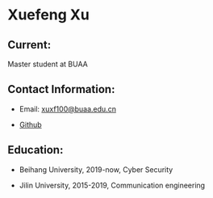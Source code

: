 # Xuefeng Xu


## Current:

Master student at BUAA


## Contact Information:

- Email: [xuxf100@buaa.edu.cn](mailto:xuxuf100@buaa.edu.cn)

- [Github]( https://github.com/xuefeng-xu/)


## Education:

- Beihang University, 2019-now, Cyber Security

- Jilin University, 2015-2019, Communication engineering

<script type="text/javascript" id="clstr_globe" src="//cdn.clustrmaps.com/globe.js?d=dsCaQx9ZPZNd3mly6LQTgq1Mnxw2bHcfvArRWhnUsO4"></script>
